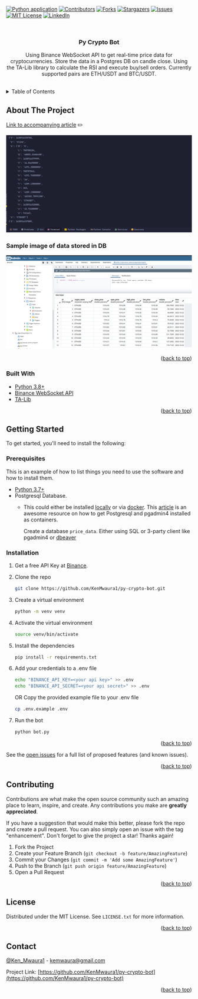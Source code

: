 
[![Python application](https://github.com/KenMwaura1/py-crypto-bot/actions/workflows/python-app.yml/badge.svg)](https://github.com/KenMwaura1/py-crypto-bot/actions/workflows/python-app.yml)
[![Contributors][contributors-shield]][contributors-url]
[![Forks][forks-shield]][forks-url]
[![Stargazers][stars-shield]][stars-url]
[![Issues][issues-shield]][issues-url]
[![MIT License][license-shield]][license-url]
[![LinkedIn][linkedin-shield]][linkedin-url]

<!-- PROJECT LOGO -->
<br />

<h3 align="center">Py Crypto Bot</h3>

  <p align="center">
    Using Binance WebSocket API to get real-time price data for cryptocurrencies. Store the data in a Postgres DB on candle close. Using the TA-Lib library to calculate the RSI and execute buy/sell orders.
    Currently supported pairs are ETH/USDT and BTC/USDT.
    <br />
    <br />
  </p>

<!-- TABLE OF CONTENTS -->
<details>
  <summary>Table of Contents</summary>
  <ol>
    <li>
      <a href="#about-the-project">About The Project</a>
      <ul>
        <li><a href="#built-with">Built With</a></li>
      </ul>
    </li>
    <li>
      <a href="#getting-started">Getting Started</a>
      <ul>
        <li><a href="#prerequisites">Prerequisites</a></li>
        <li><a href="#installation">Installation</a></li>
      </ul>
    </li>
    <li><a href="#usage">Usage</a></li>
    <li><a href="#roadmap">Roadmap</a></li>
    <li><a href="#contributing">Contributing</a></li>
    <li><a href="#license">License</a></li>
    <li><a href="#contact">Contact</a></li>
    <li><a href="#acknowledgments">Acknowledgments</a></li>
  </ol>
</details>

<!-- ABOUT THE PROJECT -->
## About The Project

[Link to accompanying article](https://dev.to/ken_mwaura1/crypto-data-bot-using-python-binance-websockets-and-postgresql-db-5fnd) :pencil2:



![Py Crypto Bot](images/2021-12-08_01-32-crypto.png)

### Sample image of data stored in DB 
![Data Screenshot](images/py-crypto-data.png)

<!--Here's a blank template to get started: To avoid retyping too much info. Do a search and replace with your text editor for the following: `KenMwaura1`, `py-crypto-bot`, `Ken_Mwaura1`, `kennedy-mwaura`, `kemwaura`, `gmail.com`, `py-crypo-bot`, -->

<p align="right">(<a href="#top">back to top</a>)</p>

### Built With

* [Python 3.8+](https://www.python.org/downloads/)
* [Binance WebSocket API](https://github.com/binance/binance-spot-api-docs/blob/master/web-socket-streams.md#klinecandlestick-streams)
* [TA-Lib](https://mrjbq7.github.io/ta-lib/)

<p align="right">(<a href="#top">back to top</a>)</p>

<!-- GETTING STARTED -->
## Getting Started

To get started, you'll need to install the following:

### Prerequisites

This is an example of how to list things you need to use the software and how to install them.

* [Python 3.7+](https://www.python.org/downloads/)
* Postgresql Database.
  * This could either be installed [locally](https://www.postgresql.org/) or via  [docker](https://www.docker.com/).
      This [article](https://blog.crunchydata.com/blog/easy-postgresql-12-and-pgadmin-4-setup-with-docker) is an awesome resource on how to get Postgresql and pgadmin4  installed as containers.

    Create a database `price_data`. Either using SQL or 3-party client like pgadmin4 or [dbeaver](https://dbeaver.io/)

### Installation

1. Get a free API Key at [Binance](https://www.binance.com).
2. Clone the repo

   ```sh
   git clone https://github.com/KenMwaura1/py-crypto-bot.git
   ```

3. Create a virtual environment

   ```sh
   python -m venv venv
   ```

4. Activate the virtual environment

   ```sh
   source venv/bin/activate
   ```

5. Install the dependencies

   ```sh
   pip install -r requirements.txt
   ```

6. Add your credentials to a .env file

   ```sh
   echo "BINANCE_API_KEY=<your api key>" >> .env
   echo "BINANCE_API_SECRET=<your api secret>" >> .env
   ```

   OR
   Copy the provided example file to your .env file

   ```sh
   cp .env.example .env
   ```

7. Run the bot

   ```sh
   python bot.py
   ```

<p align="right">(<a href="#top">back to top</a>)</p>

See the [open issues](https://github.com/KenMwaura1/py-crypto-bot/issues) for a full list of proposed features (and known issues).

<p align="right">(<a href="#top">back to top</a>)</p>

<!-- CONTRIBUTING -->
## Contributing

Contributions are what make the open source community such an amazing place to learn, inspire, and create. Any contributions you make are **greatly appreciated**.

If you have a suggestion that would make this better, please fork the repo and create a pull request. You can also simply open an issue with the tag "enhancement".
Don't forget to give the project a star! Thanks again!

1. Fork the Project
2. Create your Feature Branch (`git checkout -b feature/AmazingFeature`)
3. Commit your Changes (`git commit -m 'Add some AmazingFeature'`)
4. Push to the Branch (`git push origin feature/AmazingFeature`)
5. Open a Pull Request

<p align="right">(<a href="#top">back to top</a>)</p>

<!-- LICENSE.txt -->
## License

Distributed under the MIT License. See `LICENSE.txt` for more information.

<p align="right">(<a href="#top">back to top</a>)</p>

<!-- CONTACT -->
## Contact

 [@Ken_Mwaura1](https://twitter.com/Ken_Mwaura1) - <kemwaura@gmail.com>

Project Link: [https://github.com/KenMwaura1/py-crypto-bot](https://github.com/KenMwaura1/py-crypto-bot)

<p align="right">(<a href="#top">back to top</a>)</p>

<!-- MARKDOWN LINKS & IMAGES -->
<!-- https://www.markdownguide.org/basic-syntax/#reference-style-links -->
[contributors-shield]: https://img.shields.io/github/contributors/KenMwaura1/py-crypto-bot.svg?style=for-the-badge
[contributors-url]: https://github.com/KenMwaura1/py-crypto-bot/graphs/contributors
[forks-shield]: https://img.shields.io/github/forks/KenMwaura1/py-crypto-bot.svg?style=for-the-badge
[forks-url]: https://github.com/KenMwaura1/py-crypto-bot/network/members
[stars-shield]: https://img.shields.io/github/stars/KenMwaura1/py-crypto-bot.svg?style=for-the-badge
[stars-url]: https://github.com/KenMwaura1/py-crypto-bot/stargazers
[issues-shield]: https://img.shields.io/github/issues/KenMwaura1/py-crypto-bot.svg?style=for-the-badge
[issues-url]: https://github.com/KenMwaura1/py-crypto-bot/issues
[license-shield]: https://img.shields.io/github/license/KenMwaura1/py-crypto-bot.svg?style=for-the-badge
[license-url]: https://github.com/KenMwaura1/py-crypto-bot/blob/master/LICENSE.txt
[linkedin-shield]: https://img.shields.io/badge/-LinkedIn-black.svg?style=for-the-badge&logo=linkedin&colorB=555
[linkedin-url]: https://linkedin.com/in/kennedy-mwaura/

